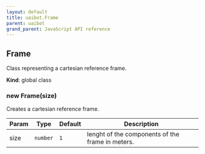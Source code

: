 ```yaml
---
layout: default
title: uaibot.Frame
parent: uaibot
grand_parent: JavaScript API reference
---
```


## Frame
Class representing a cartesian reference frame.

**Kind**: global class  
<a name="new_Frame_new"></a>

### new Frame(size)
Creates a cartesian reference frame.


| Param | Type | Default | Description |
| --- | --- | --- | --- |
| size | <code>number</code> | <code>1</code> | lenght of the components of the frame in meters. |